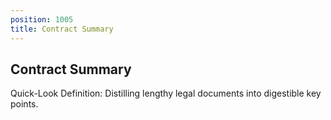```yaml
---
position: 1005
title: Contract Summary
---
```


## Contract Summary

Quick-Look Definition: Distilling lengthy legal documents into digestible key points.